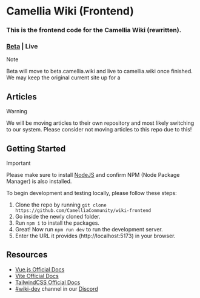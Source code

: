 # Camellia Wiki (Frontend)
### This is the frontend code for the Camellia Wiki (rewritten).

### [Beta](https://v2.camellia.wiki) | Live

> [!NOTE]
> Beta will move to beta.camellia.wiki and live to camellia.wiki once finished. We may keep the original current site up for a


## Articles

> [!WARNING]
> We will be moving articles to their own repository and most likely switching to our system.
> Please consider not moving articles to this repo due to this!


## Getting Started

> [!IMPORTANT]
> Please make sure to install [NodeJS](https://nodejs.org) and confirm NPM (Node Package Manager) is also installed.

To begin development and testing locally, please follow these steps:
1. Clone the repo by running `git clone https://github.com/CamelliaCommunity/wiki-frontend`
2. Go inside the newly cloned folder.
3. Run `npm i` to install the packages.
4. Great! Now run `npm run dev` to run the development server.
5. Enter the URL it provides (http://localhost:5173) in your browser.


## Resources

- [Vue.js Official Docs](https://vuejs.org/guide/)
- [Vite Official Docs](https://vitejs.dev/guide/)
- [TailwindCSS Official Docs](https://tailwindcss.com/docs/)
- [#wiki-dev](https://discord.com/channels/435720333786480641/1174624963584610334) channel in our [Discord](https://discord.gg/camellia)